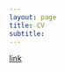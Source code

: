 ```yaml
---
layout: page
title: CV
subtitle:
---
```


[link](https://github.com/philawhite/philawhite.github.io/blob/master/cv.pdf)